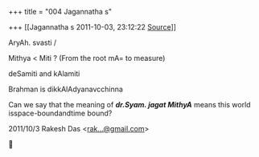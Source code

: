 +++
title = "004 Jagannatha s"

+++
[[Jagannatha s	2011-10-03, 23:12:22 [Source](https://groups.google.com/g/bvparishat/c/cMJzX5aj-bE)]]



AryAh. svasti /

  

Mithya \< Miti ? (From the root mA= to measure)  
  
deSamiti and kAlamiti

  

Brahman is dikkAlAdyanavcchinna

  

Can we say that the meaning of ***dr.Syam. jagat  MithyA*** means this world isspace-boundandtime bound?  

2011/10/3 Rakesh Das \<[rak...@gmail.com]()\>



